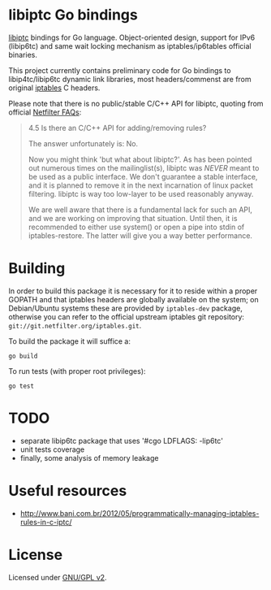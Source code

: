 # libiptc Go bindings

[libiptc](http://www.tldp.org/HOWTO/Querying-libiptc-HOWTO/whatis.html) bindings for Go language.
Object-oriented design, support for IPv6 (libip6tc) and same wait locking mechanism as iptables/ip6tables official binaries.

This project currently contains preliminary code for Go bindings to libip4tc/libip6tc dynamic link libraries, most headers/commenst are from original [iptables](http://www.netfilter.org/) C headers.

Please note that there is no public/stable C/C++ API for libiptc, quoting from official [Netfilter FAQs](http://www.netfilter.org/documentation/FAQ/netfilter-faq-4.html#ss4.5):

> 4.5 Is there an C/C++ API for adding/removing rules?
> 
> The answer unfortunately is: No.
> 
> Now you might think 'but what about libiptc?'. As has been pointed out numerous times on the mailinglist(s), libiptc was _NEVER_ meant to be used as a public interface. We don't guarantee a stable interface, and it is planned to remove it in the next incarnation of linux packet filtering. libiptc is way too low-layer to be used reasonably anyway.
> 
> We are well aware that there is a fundamental lack for such an API, and we are working on improving that situation. Until then, it is recommended to either use system() or open a pipe into stdin of iptables-restore. The latter will give you a way better performance.
>

# Building

In order to build this package it is necessary for it to reside within a proper GOPATH and that iptables headers are globally available on the system; on Debian/Ubuntu systems these are provided by `iptables-dev` package, otherwise you can refer to the official upstream iptables git repository: `git://git.netfilter.org/iptables.git`.

To build the package it will suffice a:
```
go build
```

To run tests (with proper root privileges):
```
go test
```

# TODO

* separate libip6tc package that uses '#cgo LDFLAGS: -lip6tc'
* unit tests coverage
* finally, some analysis of memory leakage

# Useful resources

* http://www.bani.com.br/2012/05/programmatically-managing-iptables-rules-in-c-iptc/

# License

Licensed under [GNU/GPL v2](LICENSE).
